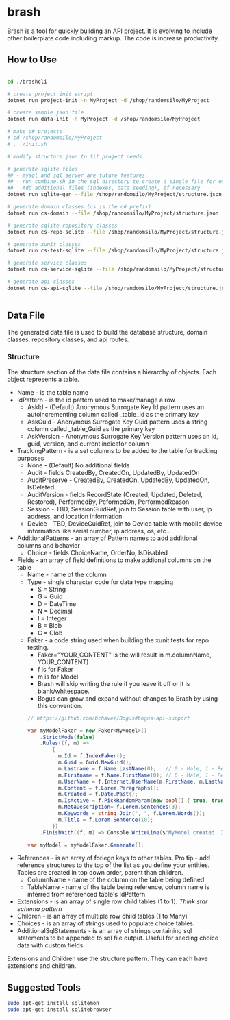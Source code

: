 # brash

Brash is a tool for quickly building an API project.
It is evolving to include other boilerplate code including markup.
The code is increase productivity.

## How to Use

```bash

cd ./brashcli

# create project init script
dotnet run project-init -n MyProject -d /shop/randomsilo/MyProject

# create sample json file
dotnet run data-init -n MyProject -d /shop/randomsilo/MyProject

# make c# projects
# cd /shop/randomsilo/MyProject
# . ./init.sh

# modify structure.json to fit project needs

# generate sqlite files 
## - mysql and sql server are future features
## - run combine.sh in the sql directory to create a single file for execution
##   Add additional files (indexes, data seeding), if necessary
dotnet run sqlite-gen --file /shop/randomsilo/MyProject/structure.json

# generate domain classes (cs is the c# prefix)
dotnet run cs-domain --file /shop/randomsilo/MyProject/structure.json

# generate sqlite repository classes
dotnet run cs-repo-sqlite --file /shop/randomsilo/MyProject/structure.json

# generate xunit classes
dotnet run cs-test-sqlite --file /shop/randomsilo/MyProject/structure.json

# generate service classes
dotnet run cs-service-sqlite --file /shop/randomsilo/MyProject/structure.json

# generate api classes
dotnet run cs-api-sqlite --file /shop/randomsilo/MyProject/structure.json



```

## Data File

The generated data file is used to build the database structure, domain classes, repository classes, and api routes.

### Structure

The structure section of the data file contains a hierarchy of objects.
Each object represents a table.

* Name - is the table name
* IdPattern - is the id pattern used to make/manage a row
  * AskId - (Default) Anonymous Surrogate Key Id pattern uses an autoincrementing column called _table_Id as the primary key
  * AskGuid - Anonymous Surrogate Key Guid pattern uses a string column called _table_Guid as the primary key
  * AskVersion - Anonymous Surrogate Key Version pattern uses an id, guid, version, and current indicator column
* TrackingPattern - is a set columns to be added to the table for tracking purposes
  * None - (Default) No additional fields
  * Audit - fields CreatedBy, CreatedOn, UpdatedBy, UpdatedOn
  * AuditPreserve - CreatedBy, CreatedOn, UpdatedBy, UpdatedOn, IsDeleted
  * AuditVersion - fields RecordState (Created, Updated, Deleted, Restored), PerformedBy, PeformedOn, PerformedReason
  * Session - TBD, SessionGuidRef, join to Session table with user, ip address, and location information
  * Device - TBD, DeviceGuidRef, join to Device table with mobile device information like serial number, ip address, os, etc..
* AdditionalPatterns - an array of Pattern names to add additional columns and behavior 
  * Choice - fields ChoiceName, OrderNo, IsDisabled
* Fields - an array of field definitions to make addional columns on the table
  * Name - name of the column
  * Type - single character code for data type mapping
    * S = String
    * G = Guid
    * D = DateTime
    * N = Decimal
    * I = Integer
    * B = Blob
    * C = Clob
  * Faker - a code string used when building the xunit tests for repo testing.
    * Faker="YOUR_CONTENT" is the will result in m.columnName, YOUR_CONTENT)
    * f is for Faker
    * m is for Model
    * Brash will skip writing the rule if you leave it off or it is blank/whitespace. 
    * Bogus can grow and expand without changes to Brash by using this convention.
    ```c#
    // https://github.com/bchavez/Bogus#bogus-api-support

    var myModelFaker = new Faker<MyModel>()
        .StrictMode(false)
        .Rules((f, m) =>
            {
              m.Id = f.IndexFaker();
              m.Guid = Guid.NewGuid();
              m.Lastname = f.Name.LastName(0);   // 0 - Male, 1 - Female
              m.Firstname = f.Name.FirstName(0); // 0 - Male, 1 - Female
              m.UserName = f.Internet.UserName(m.FirstName, m.LastName);
              m.Content = f.Lorem.Paragraphs();
              m.Created = f.Date.Past();
              m.IsActive = f.PickRandomParam(new bool[] { true, true, false });
              m.MetaDescription= f.Lorem.Sentences(3);
              m.Keywords = string.Join(", ", f.Lorem.Words());
              m.Title = f.Lorem.Sentence(10);
            })
        .FinishWith((f, m) => Console.WriteLine($"MyModel created. Id={m.Id}"));

    var myModel = myModelFaker.Generate();
    ```
* References - is an array of foriegn keys to other tables. Pro tip - add reference structures to the top of the list as you define your entities.  Tables are created in top down order, parent than children.
  * ColumnName - name of the column on the table being defined
  * TableName - name of the table being reference, column name is inferred from referenced table's IdPattern
* Extensions - is an array of single row child tables (1 to 1). _Think star schema pattern_
* Children - is an array of multiple row child tables (1 to Many)
* Choices - is an array of strings used to populate choice tables.
* AdditionalSqlStatements - is an array of strings containing sql statements to be appended to sql file output.  Useful for seeding choice data with custom fields.

Extensions and Children use the structure pattern.
They can each have extensions and children.


## Suggested Tools

```bash
sudo apt-get install sqlitemon
sudo apt-get install sqlitebrowser
```